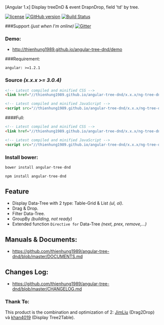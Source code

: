 [Angular 1.x] Display treeDnD &amp; event DrapnDrop, field 'td' by tree.

﻿[![license](http://img.shields.io/badge/license-MIT-brightgreen.svg?style=flat)](https://github.com/thienhung1989/angular-tree-dnd/blob/master/LICENSE) 
[![GitHub version](https://badge.fury.io/gh/thienhung1989%2Fangular-tree-dnd.svg)](http://badge.fury.io/gh/thienhung1989%2Fangular-tree-dnd) 
[![Build Status](https://travis-ci.org/thienhung1989/angular-tree-dnd.svg?branch=master)](https://travis-ci.org/thienhung1989/angular-tree-dnd)

###Support 
*(just when I'm online)*
[![Gitter](https://badges.gitter.im/Join%20Chat.svg)](https://gitter.im/thienhung1989/angular-tree-dnd?utm_source=badge&utm_medium=badge&utm_campaign=pr-badge)

### Demo: 
- http://thienhung1989.github.io/angular-tree-dnd/demo

###Requirement:
```
angular: >=1.2.1
```

### Source *(x.x.x >= 3.0.4)*

```html
<!-- Latest compiled and minified CSS -->
<link href="//thienhung1989.github.io/angular-tree-dnd/x.x.x/ng-tree-dnd.min.css"  rel="stylesheet" />

<!-- Latest compiled and minified JavaScript -->
<script src="//thienhung1989.github.io/angular-tree-dnd/x.x.x/ng-tree-dnd.min.js"></script>
```

####Full:

```html
<!-- Latest compiled and minified CSS -->
<link href="//thienhung1989.github.io/angular-tree-dnd/x.x.x/ng-tree-dnd.css"  rel="stylesheet" />

<!-- Latest compiled and minified JavaScript -->
<script src="//thienhung1989.github.io/angular-tree-dnd/x.x.x/ng-tree-dnd.js"></script>
```

### Install bower:
```js
bower install angular-tree-dnd

npm install angular-tree-dnd
```

## Feature
* Display Data-Tree with 2 type: Table-Grid & List *(ul, ol)*.
* Drag & Drop.
* Filter Data-Tree.
* GroupBy *(building, not ready)*
* Extended function `Directive for` Data-Tree *(next, prex, remove,...)*


## Manuals & Documents:
- https://github.com/thienhung1989/angular-tree-dnd/blob/master/DOCUMENTS.md

## Changes Log:
- https://github.com/thienhung1989/angular-tree-dnd/blob/master/CHANGELOG.md

### Thank To:
This product is the combination and optimization of 2: [JimLiu](https://github.com/https://github.com/jimliu)  (Drag2Drop) và [khan4019](https://github.com/khan4019) (Display Tree2Table).
